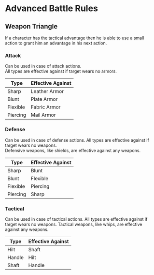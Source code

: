 # Advanced Battle Rules

## Weapon Triangle

If a character has the tactical advantage then he is able to use a small action to grant him an advantage in his next action.

### Attack

Can be used in case of attack actions.  
All types are effective against if target wears no armors.

| **Type** | **Effective Against** |
| -------- | --------------------- |
| Sharp    | Leather Armor         |
| Blunt    | Plate Armor           |
| Flexible | Fabric Armor          |
| Piercing | Mail Armor            |

### Defense

Can be used in case of defense actions.
All types are effective against if target wears no weapons.  
Defensive weapons, like shields, are effective against any weapons.

| **Type** | **Effective Against** |
| -------- | --------------------- |
| Sharp    | Blunt                 |
| Blunt    | Flexible              |
| Flexible | Piercing              |
| Piercing | Sharp                 |

### Tactical

Can be used in case of tactical actions.
All types are effective against if target wears no weapons.
Tactical weapons, like whips, are effective against any weapons.

| **Type** | **Effective Against** |
| -------- | --------------------- |
| Hilt     | Shaft                 |
| Handle   | Hilt                  |
| Shaft    | Handle                |

